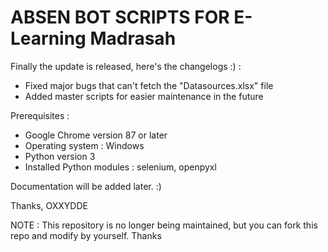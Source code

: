 # ABSEN BOT SCRIPTS FOR E-Learning Madrasah

Finally the update is released, here's the changelogs :) :
- Fixed major bugs that can't fetch the "Datasources.xlsx" file
- Added master scripts for easier maintenance in the future

Prerequisites :
- Google Chrome version 87 or later
- Operating system : Windows
- Python version 3
- Installed Python modules : selenium, openpyxl

Documentation will be added later. :)

Thanks,
OXXYDDE

NOTE : This repository is no longer being maintained, but you can fork this repo and modify by yourself. Thanks
